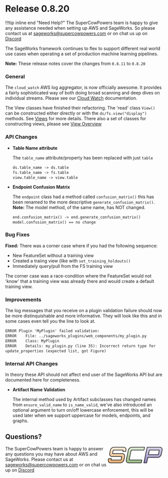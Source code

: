 # Release 0.8.20

!!!tip inline end "Need Help?"
    The SuperCowPowers team is happy to give any assistance needed when setting up AWS and SageWorks. So please contact us at [sageworks@supercowpowers.com](mailto:sageworks@supercowpowers.com) or on chat us up on [Discord](https://discord.gg/WHAJuz8sw8) 

The SageWorks framework continues to flex to support different real world use cases when operating a set of production machine learning pipelines.

**Note:** These release notes cover the changes from `0.8.11` to `0.8.20`


### General
The `cloud_watch` AWS log aggregator, is now officially awesome. It provides a fairly sophisticated way of both doing broad scanning and deep dives on individual streams. Please see our [Cloud Watch](../../cloudwatch/index.md) documentation.

The View classes have finished their refactoring. The 'read' class `View()` can be constructed either directly or with the `ds/fs.view("display")` methods. See [Views](../../api_classes/views.md) for more details. There also a set of classes for constructing views, please see [View Overview](../../core_classes/views/overview.md)

### API Changes

- **Table Name attribute**
    
    The `table_name` attribute/property has been replaced with just `table`

	```
	ds.table_name -> ds.table
	fs.table_name -> fs.table
	view.table_name -> view.table
	```
	
- **Endpoint Confusion Matrix**
    
    The `endpoint` class had a method called `confusion_matrix()` this has been renamed to the more descriptive `generate_confusion_matrix()`. **Note:** The model method, of the same name, has NOT changed.
    
    ```
    end.confusion_matrix() -> end.generate_confusion_matrix()
    model.confusion_matrix() == no change
    ``` 
	
### Bug Fixes
**Fixed:** There was a corner case where if you had the following sequence:

- New FeatureSet without a training view
- Created a traiing view (like with `set_training_holdouts()` 
- Immediately query/pull from the FS training view

The corner case was a race-condition where the FeatureSet would not 'know' that a training view was already there and would create a default training view.
 
### Improvements
The log messages that you receive on a plugin validation failure should now be more distinquishable and more informative. They will look like this and in some cases even tell you the line to look at.

```
ERROR Plugin 'MyPlugin' failed validation:
ERROR 	 File: ../sageworks_plugins/web_components/my_plugin.py
ERROR 	 Class: MyPlugin
ERROR 	 Details: my_plugin.py (line 35): Incorrect return type for update_properties (expected list, got Figure)
```

### Internal API Changes
In theory these API should not affect end user of the SageWorks API but are documented here for completeness.

- **Artifact Name Validation**
  
   The internal method used by Artifact subclasses has changed names from `ensure_valid_name` to `is_name_valid`, we've also introduced an optional argument to turn on/off lowercase enforcement, this will be used later when we support uppercase for models, endpoints, and graphs.

## Questions?
<img align="right" src="../../../images/scp.png" width="180">

The SuperCowPowers team is happy to answer any questions you may have about AWS and SageWorks. Please contact us at [sageworks@supercowpowers.com](mailto:sageworks@supercowpowers.com) or on chat us up on [Discord](https://discord.gg/WHAJuz8sw8) 


